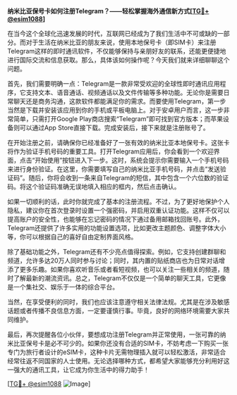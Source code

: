 **纳米比亚保号卡如何注册Telegram？——轻松掌握海外通信新方式[[TG💪+ @esim1088](https://t.me/s/esim1088)]**

在当今这个全球化迅速发展的时代，互联网已经成为了我们生活中不可或缺的一部分。而对于生活在纳米比亚的朋友来说，使用本地保号卡（即SIM卡）来注册Telegram这样的即时通讯软件，不仅能够保持与亲朋好友的联系，还能更便捷地进行国际交流和信息获取。那么，具体该如何操作呢？今天我们就来详细聊聊这个问题。

首先，我们需要明确一点：Telegram是一款非常受欢迎的全球性即时通讯应用程序，它支持文本、语音通话、视频通话以及文件传输等多种功能。无论你是需要日常聊天还是商务沟通，这款软件都能满足你的需求。而要使用Telegram，第一步当然是下载并安装该应用到你的手机或平板电脑上。对于安卓用户而言，这一步非常简单，只需打开Google Play商店搜索“Telegram”即可找到官方版本；而苹果设备则可以通过App Store直接下载。完成安装后，接下来就是注册账号了。

在开始注册之前，请确保你已经准备好了一张有效的纳米比亚本地保号卡。这张卡将作为验证手机号码的重要工具。打开Telegram应用后，你会看到一个欢迎界面，点击“开始使用”按钮进入下一步。这时，系统会提示你需要输入一个手机号码来进行身份验证。在这里，你需要填写自己的纳米比亚手机号码，并点击“发送验证码”。随后，你将会收到一条来自Telegram的短信，其中包含一个六位数的验证码。将这个验证码准确无误地填入相应的框内，然后点击确认。

如果一切顺利的话，此时你就完成了基本的注册流程。不过，为了更好地保护个人隐私，建议你在首次登录时设置一个强密码，并启用双重认证功能。这样不仅可以提高账户的安全性，也能够在忘记密码的情况下通过备用邮箱找回账号。此外，Telegram还提供了许多实用的功能设置选项，比如更改主题颜色、调整字体大小等，你可以根据自己的喜好自由定制界面风格。

除了基础功能之外，Telegram还有不少亮点值得探索。例如，它支持创建群聊和频道，允许多达20万人同时参与讨论；同时，其内置的贴纸商店也为日常对话增添了更多乐趣。如果你喜欢听音乐或者看短视频，也可以关注一些相关的频道，随时了解最新的潮流资讯。总之，Telegram不仅仅是一个简单的聊天工具，它更像是一个集社交、娱乐于一体的综合平台。

当然，在享受便利的同时，我们也应该注意遵守相关法律法规。尤其是在涉及敏感话题或者传播不良信息方面，一定要谨慎行事。毕竟，良好的网络环境需要大家共同维护。

最后，再次提醒各位小伙伴，要想成功注册Telegram并正常使用，一张可靠的纳米比亚保号卡是必不可少的。如果你还没有合适的SIM卡，不妨考虑一下购买一张专门为旅行者设计的eSIM卡，这种卡片无需物理插入就可以轻松激活，非常适合经常往返不同国家的人士使用。无论选择哪种方式，都希望大家能够充分利用好这一强大的通讯工具，让它成为你生活中的得力助手！

[[TG💪+ @esim1088](https://t.me/s/esim1088) ![Image](https://i.postimg.cc/4NQfJmqS/Snipaste-2025-05-13-00-14-12.png)]